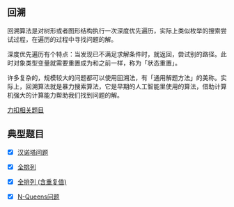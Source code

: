 ## 回溯

回溯算法是对树形或者图形结构执行一次深度优先遍历，实际上类似枚举的搜索尝试过程，在遍历的过程中寻找问题的解。

深度优先遍历有个特点：当发现已不满足求解条件时，就返回，尝试别的路径。此时对象类型变量就需要重置成为和之前一样，称为「状态重置」。

许多复杂的，规模较大的问题都可以使用回溯法，有「通用解题方法」的美称。实际上，回溯算法就是暴力搜索算法，它是早期的人工智能里使用的算法，借助计算机强大的计算能力帮助我们找到问题的解。

[力扣相关题目](https://leetcode.cn/tag/backtracking/problemset/)


## 典型题目

- [x] [汉诺塔问题](hanota.py)
  
- [x] [全排列](permutations.py)

- [x] [全排列 (含重复值)](permutations_v2.py)

- [x] [N-Queens问题](../greedy/n_queens.py)
